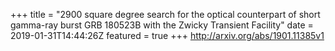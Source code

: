 +++
title = "2900 square degree search for the optical counterpart of short gamma-ray   burst GRB 180523B with the Zwicky Transient Facility"
date = 2019-01-31T14:44:26Z
featured = true
+++
http://arxiv.org/abs/1901.11385v1